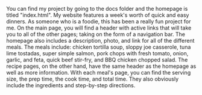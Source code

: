 You can find my project by going to the docs folder and the homepage is titled "index.html". My website features a week's worth of quick and easy dinners. As someone who is a foodie, this has been a really fun project for me. On the main page, you will find a header with active links that will take you to all of the other pages; taking on the form of a navigation bar. The homepage also includes a description, photo, and link for all of the different meals. The meals include: chicken tortilla soup, sloppy joe casserole, tuna lime tostadas, super simple salmon, pork chops with fresh tomato, onion, garlic, and feta, quick beef stir-fry, and BBQ chicken chopped salad. The recipe pages, on the other hand, have the same header as the homepage as well as more information. With each meal's page, you can find the serving size, the prep time, the cook time, and total time. They also obviously include the ingredients and step-by-step directions. 
